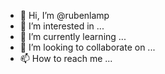- 👋 Hi, I’m @rubenlamp
- 👀 I’m interested in ...
- 🌱 I’m currently learning ...
- 💞️ I’m looking to collaborate on ...
- 📫 How to reach me ...

<!---
rubenlamp/rubenlamp is a ✨ special ✨ repository because its `README.md` (this file) appears on your GitHub profile.
You can click the Preview link to take a look at your changes.
--->

